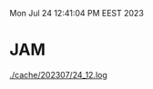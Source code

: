 Mon Jul 24 12:41:04 PM EEST 2023
# JAM
<a href='./cache/202307/24_12.log'>./cache/202307/24_12.log</a>
